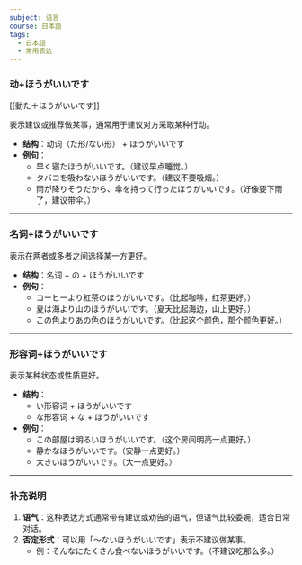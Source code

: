 ```yaml
---
subject: 语言
course: 日本語
tags:
  - 日本語
  - 常用表达
---
```

### 动+ほうがいいです

[[動た＋ほうがいいです]]

表示建议或推荐做某事，通常用于建议对方采取某种行动。

- **结构**：动词（た形/ない形） + ほうがいいです
- **例句**：
    - 早く寝たほうがいいです。（建议早点睡觉。）
    - タバコを吸わないほうがいいです。（建议不要吸烟。）
    - 雨が降りそうだから、傘を持って行ったほうがいいです。（好像要下雨了，建议带伞。）

---

### 名词+ほうがいいです

表示在两者或多者之间选择某一方更好。

- **结构**：名词 + の + ほうがいいです
- **例句**：
    - コーヒーより紅茶のほうがいいです。（比起咖啡，红茶更好。）
    - 夏は海より山のほうがいいです。（夏天比起海边，山上更好。）
    - この色よりあの色のほうがいいです。（比起这个颜色，那个颜色更好。）

---

### 形容词+ほうがいいです

表示某种状态或性质更好。

- **结构**：
    - い形容词 + ほうがいいです
    - な形容词 + な + ほうがいいです
- **例句**：
    - この部屋は明るいほうがいいです。（这个房间明亮一点更好。）
    - 静かなほうがいいです。（安静一点更好。）
    - 大きいほうがいいです。（大一点更好。）

---

### 补充说明

1. **语气**：这种表达方式通常带有建议或劝告的语气，但语气比较委婉，适合日常对话。
2. **否定形式**：可以用「～ないほうがいいです」表示不建议做某事。
    - 例：そんなにたくさん食べないほうがいいです。（不建议吃那么多。）